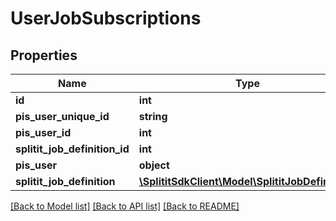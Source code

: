 # UserJobSubscriptions

## Properties
Name | Type | Description | Notes
------------ | ------------- | ------------- | -------------
**id** | **int** |  | 
**pis_user_unique_id** | **string** |  | [optional] 
**pis_user_id** | **int** |  | 
**splitit_job_definition_id** | **int** |  | 
**pis_user** | **object** |  | [optional] 
**splitit_job_definition** | [**\SplititSdkClient\Model\SplititJobDefinitions**](SplititJobDefinitions.md) |  | [optional] 

[[Back to Model list]](../README.md#documentation-for-models) [[Back to API list]](../README.md#documentation-for-api-endpoints) [[Back to README]](../README.md)


